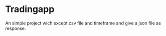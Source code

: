 # Tradingapp
An simple project wich except csv file and timeframe and give a json file as response.
